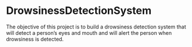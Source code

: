 # DrowsinessDetectionSystem
The objective of this project is to build a drowsiness detection system that will detect a person’s eyes and mouth and will alert the person when drowsiness is detected.
